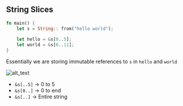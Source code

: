 ## String Slices

```rust
fn main() {
    let s = String:: from("hello world");
    
    let hello = &s[0..5];
    let world = &s[6..11];
}
```

Essentially we are storing immutable references to `s` in `hello` and `world`

![alt_text](https://doc.rust-lang.org/book/img/trpl04-06.svg)

- `&s[..5]` -> 0 to 5
- `&s[0..]` -> 0 to end
- `&s[..]` -> Entire string